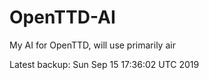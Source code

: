 # OpenTTD-AI
My AI for OpenTTD, will use primarily air

Latest backup: Sun Sep 15 17:36:02 UTC 2019
